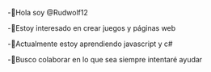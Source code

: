 -👋Hola soy @Rudwolf12

-👀Estoy interesado en crear juegos y páginas web

-🌱Actualmente estoy aprendiendo javascript y c#

-💞️Busco colaborar en lo que sea siempre intentaré ayudar

<!---
Rudwolf12/Rudwolf is a ✨ special ✨ repository because its `README.md` (this file) appears on your GitHub profile.
You can click the Preview link to take a look at your changes.
--->
